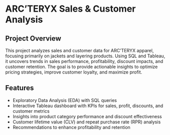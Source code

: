 # ARC’TERYX Sales & Customer Analysis

## Project Overview  
This project analyzes sales and customer data for ARC’TERYX apparel, focusing primarily on jackets and layering products. Using SQL and Tableau, it uncovers trends in sales performance, profitability, discount impacts, and customer retention. The goal is to provide actionable insights to optimize pricing strategies, improve customer loyalty, and maximize profit.

## Features  
- Exploratory Data Analysis (EDA) with SQL queries  
- Interactive Tableau dashboard with KPIs for sales, profit, discounts, and customer metrics  
- Insights into product category performance and discount effectiveness  
- Customer lifetime value (CLV) and repeat purchase rate (RPR) analysis  
- Recommendations to enhance profitability and retention
